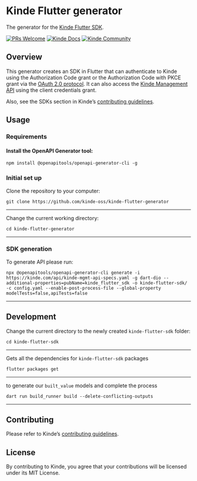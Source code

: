 # Kinde Flutter generator
The generator for the [Kinde Flutter SDK](https://github.com/kinde-oss/kinde-flutter-sdk).

[![PRs Welcome](https://img.shields.io/badge/PRs-welcome-brightgreen.svg?style=flat-square)](https://makeapullrequest.com) [![Kinde Docs](https://img.shields.io/badge/Kinde-Docs-eee?style=flat-square)](https://kinde.com/docs/developer-tools) [![Kinde Community](https://img.shields.io/badge/Kinde-Community-eee?style=flat-square)](https://thekindecommunity.slack.com)
## Overview

This generator creates an SDK in Flutter that can authenticate to Kinde using the Authorization Code grant or the Authorization Code with PKCE grant via the [OAuth 2.0 protocol](https://oauth.net/2/). It can also access the [Kinde Management API](https://kinde.com/api/docs/#kinde-management-api) using the client credentials grant.

Also, see the SDKs section in Kinde’s [contributing guidelines](https://github.com/kinde-oss/.github/blob/main/.github/CONTRIBUTING.md).

## Usage

### Requirements
#### Install the OpenAPI Generator tool:
```
npm install @openapitools/openapi-generator-cli -g
```
### Initial set up

Clone the repository to your computer:
```
git clone https://github.com/kinde-oss/kinde-flutter-generator
```
---
Change the current working directory:
```
cd kinde-flutter-generator
```
---

### SDK generation
To generate API please run:
```
npx @openapitools/openapi-generator-cli generate -i https://kinde.com/api/kinde-mgmt-api-specs.yaml -g dart-dio --additional-properties=pubName=kinde_flutter_sdk -o kinde-flutter-sdk/ -c config.yaml --enable-post-process-file --global-property modelTests=false,apiTests=false
```
---

## Development

Change the current directory to the newly created `kinde-flutter-sdk` folder:
```
cd kinde-flutter-sdk
```
---

Gets all the dependencies for `kinde-flutter-sdk` packages
```
flutter packages get
```
---

to generate our `built_value` models and complete the process
```
dart run build_runner build --delete-conflicting-outputs
```
---

## Contributing

Please refer to Kinde’s [contributing guidelines](https://github.com/kinde-oss/.github/blob/489e2ca9c3307c2b2e098a885e22f2239116394a/CONTRIBUTING.md).

## License

By contributing to Kinde, you agree that your contributions will be licensed under its MIT License.
